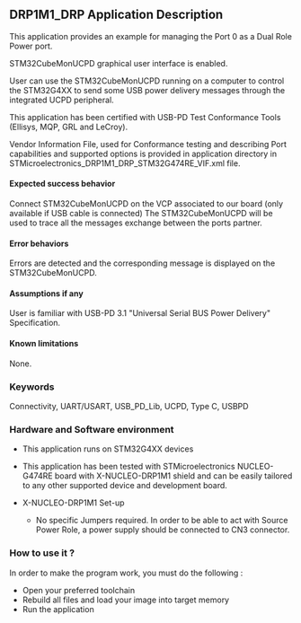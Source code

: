 
## <b>DRP1M1_DRP Application Description</b>

This application provides an example for managing the Port 0 as a Dual Role Power port.

STM32CubeMonUCPD graphical user interface is enabled.

User can use the STM32CubeMonUCPD running on a computer to control the STM32G4XX to send some USB power delivery messages through the integrated UCPD peripheral.

This application has been certified with USB-PD Test Conformance Tools (Ellisys, MQP, GRL and LeCroy).

Vendor Information File, used for Conformance testing and describing Port capabilities and supported options is provided in application directory in STMicroelectronics_DRP1M1_DRP_STM32G474RE_VIF.xml file.

####  <b>Expected success behavior</b>
Connect STM32CubeMonUCPD on the VCP associated to our board (only available if USB cable is connected)
The STM32CubeMonUCPD will be used to trace all the messages exchange between the ports partner.

#### <b>Error behaviors</b>
Errors are detected and the corresponding message is displayed on the STM32CubeMonUCPD.

#### <b>Assumptions if any</b>
User is familiar with USB-PD 3.1 "Universal Serial BUS Power Delivery" Specification.

#### <b>Known limitations</b>
None.

### <b>Keywords</b>

Connectivity, UART/USART, USB_PD_Lib, UCPD, Type C, USBPD

### <b>Hardware and Software environment</b>

  - This application runs on STM32G4XX devices
  - This application has been tested with STMicroelectronics NUCLEO-G474RE board with X-NUCLEO-DRP1M1 shield
    and can be easily tailored to any other supported device and development board.

- X-NUCLEO-DRP1M1 Set-up
    - No specific Jumpers required. In order to be able to act with Source Power Role, a power supply should be connected to CN3 connector.
	
### <b>How to use it ?</b>

In order to make the program work, you must do the following :

 - Open your preferred toolchain
 - Rebuild all files and load your image into target memory
 - Run the application

